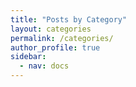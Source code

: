 ```yaml
---
title: "Posts by Category"
layout: categories
permalink: /categories/
author_profile: true
sidebar:
  - nav: docs
---
```

